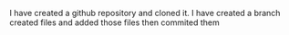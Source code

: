 I have created a github repository and cloned it. I have created a branch created files and added those files then commited them
